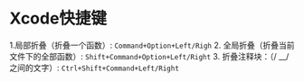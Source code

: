 # Xcode快捷键

1.局部折叠（折叠一个函数）: `Command+Option+Left/Righ` 2. 全局折叠（折叠当前文件下的全部函数）: `Shift+Command+Option+Left/Right` 3. 折叠注释块：（/ __/之间的文字）: `Ctrl+Shift+Command+Left/Right`

